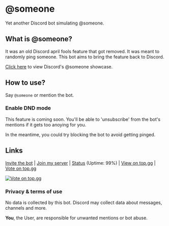 # @someone
Yet another Discord bot simulating @someone.

## What is @someone?
It was an old Discord april fools feature that got removed. It was meant to randomly ping someone. This bot aims to bring the feature back to Discord.

[Click here](https://www.youtube.com/watch?v=BeG5FqTpl9U) to view Discord's @someone showcase.

## How to use?
Say `@someone` or mention the bot.

### Enable DND mode
This feature is coming soon. You'll be able to 'unsubscribe' from the bot's mentions if it gets too anoying for you.

In the meantime, you could try blocking the bot to avoid getting pinged.

## Links
[Invite the bot](https://r.cyanic.tk/?id=8) |
[Join my server](https://cyanic.tk/discord) |
[Status](https://cyanic.tk/status) (Uptime: 99%) |
[View on top.gg](https://top.gg/bot/853643169966325791) | 
[Vote on top.gg](https://top.gg/bot/853643169966325791/vote)

[![Vote on top.gg](https://top.gg/api/widget/upvotes/853643169966325791.svg)](https://top.gg/bot/853643169966325791/vote)

### Privacy & terms of use
No data is collected by this bot. Discord may collect data about messages, channels and more.

**You**, the User, are responsible for unwanted mentions or bot abuse.
